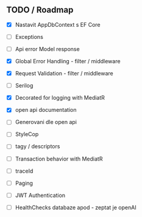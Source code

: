 ## TODO / Roadmap


- [x] Nastavit AppDbContext s EF Core
- [ ] Exceptions
- [ ] Api error Model response
- [x] Global Error Handling - filter / middleware
- [x] Request Validation - filter / middleware
- [ ] Serilog
- [x] Decorated for logging with MediatR
- [x] open api documentation
- [ ] Generovani dle open api
- [ ] StyleCop
- [ ] tagy / descriptors
- [ ] Transaction behavior with MediatR

- [ ] traceId
- [ ] Paging
- [ ] JWT Authentication
- [ ] HealthChecks databaze apod - zeptat je openAI

